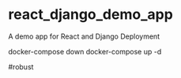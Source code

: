 # react_django_demo_app
A demo app for React and Django Deployment

docker-compose down
docker-compose up -d


#robust

